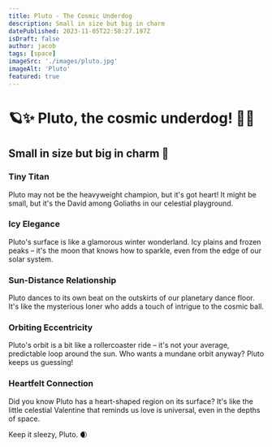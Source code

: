 ```yaml
---
title: Pluto - The Cosmic Underdog
description: Small in size but big in charm
datePublished: 2023-11-05T22:58:27.197Z
isDraft: false
author: jacob
tags: [space]
imageSrc: './images/pluto.jpg'
imageAlt: 'Pluto'
featured: true
---
```


# 🪐✨ Pluto, the cosmic underdog! 🚀🌌
## Small in size but big in charm 💖

### Tiny Titan
Pluto may not be the heavyweight champion, but it's got heart! It might be small, but it's the David among Goliaths in our celestial playground.

### Icy Elegance
Pluto's surface is like a glamorous winter wonderland. Icy plains and frozen peaks – it's the moon that knows how to sparkle, even from the edge of our solar system.

### Sun-Distance Relationship
Pluto dances to its own beat on the outskirts of our planetary dance floor. It's like the mysterious loner who adds a touch of intrigue to the cosmic ball.

### Orbiting Eccentricity
Pluto's orbit is a bit like a rollercoaster ride – it's not your average, predictable loop around the sun. Who wants a mundane orbit anyway? Pluto keeps us guessing!

### Heartfelt Connection
Did you know Pluto has a heart-shaped region on its surface? It's like the little celestial Valentine that reminds us love is universal, even in the depths of space.

Keep it sleezy, Pluto. 🌒